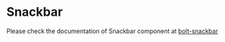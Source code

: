 # Snackbar

Please check the documentation of Snackbar component at [bolt-snackbar](https://bolt.pismolabs.io/packages-core-components-snackbar)
